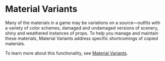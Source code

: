 # Material Variants

Many of the materials in a game may be variations on a source&mdash;outfits with a variety of color schemes, damaged and undamaged versions of scenery, shiny and weathered instances of props. To help you manage and maintain these materials, Material Variants address specific shortcomings of copied materials.

To learn more about this functionality, see [Material Variants](https://docs.unity3d.com/2022.2/Documentation/Manual/materialvariant-landingpage.html).

